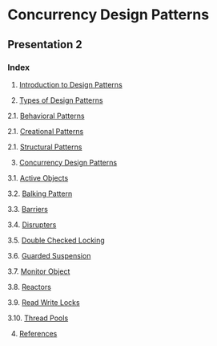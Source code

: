 # Concurrency Design Patterns
## Presentation 2

### Index

1. [Introduction to Design Patterns](https://github.com/Krithika-Balan2290/Concurrency-Design-Patterns/blob/master/Docs/Intro.md)

2. [Types of Design Patterns](https://github.com/Krithika-Balan2290/Concurrency-Design-Patterns/blob/master/Docs/Types.md)

  2.1. [Behavioral Patterns](https://github.com/Krithika-Balan2290/Concurrency-Design-Patterns/blob/master/Docs/behavioral.md)
  
  2.1. [Creational Patterns](https://github.com/Krithika-Balan2290/Concurrency-Design-Patterns/blob/master/Docs/Creational.md)
  
  2.1. [Structural Patterns](https://github.com/Krithika-Balan2290/Concurrency-Design-Patterns/blob/master/Docs/structural.md)
 
3. [Concurrency Design Patterns](https://github.com/Krithika-Balan2290/Concurrency-Design-Patterns/blob/master/Docs/active.md)

  3.1. [Active Objects](https://github.com/Krithika-Balan2290/Concurrency-Design-Patterns/blob/master/Docs/active.md)
  
  3.2. [Balking Pattern](https://github.com/Krithika-Balan2290/Concurrency-Design-Patterns/blob/master/Docs/balking.md)
  
  3.3. [Barriers](https://github.com/Krithika-Balan2290/Concurrency-Design-Patterns/blob/master/Docs/barriers.md)
  
  3.4. [Disrupters](https://github.com/Krithika-Balan2290/Concurrency-Design-Patterns/blob/master/Docs/disrupt.md)
  
  3.5. [Double Checked Locking](https://github.com/Krithika-Balan2290/Concurrency-Design-Patterns/blob/master/Docs/double_lock.md)
  
  3.6. [Guarded Suspension](https://github.com/Krithika-Balan2290/Concurrency-Design-Patterns/blob/master/Docs/suspension.md)
  
  3.7. [Monitor Object](https://github.com/Krithika-Balan2290/Concurrency-Design-Patterns/blob/master/Docs/monitor.md)
  
  3.8. [Reactors](https://github.com/Krithika-Balan2290/Concurrency-Design-Patterns/blob/master/Docs/reactor.md)
  
  3.9. [Read Write Locks](https://github.com/Krithika-Balan2290/Concurrency-Design-Patterns/blob/master/Docs/rw_lock.md)
  
  3.10. [Thread Pools](https://github.com/Krithika-Balan2290/Concurrency-Design-Patterns/blob/master/Docs/thread_pools.md)
  
4. [References](https://github.com/Krithika-Balan2290/Concurrency-Design-Patterns/blob/master/Docs/refs.md)
